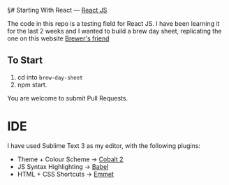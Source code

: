 §# Starting With React — [React JS](https://facebook.github.io/react/)

The code in this repo is a testing field for React JS. I have been learning it for the last 2 weeks and I 
wanted to build a brew day sheet, replicating the one on this website [Brewer's friend](http://www.brewersfriend.com/brewday-allgrain/)


## To Start

1. cd into `brew-day-sheet`
2. npm start.

You are welcome to submit Pull Requests.

# IDE

I have used Sublime Text 3 as my editor, with the following plugins:

* Theme + Colour Scheme → [Cobalt 2](https://packagecontrol.io/packages/Theme%20-%20Cobalt2)
* JS Syntax Highlighting → [Babel](https://packagecontrol.io/packages/Babel)
* HTML + CSS Shortcuts → [Emmet](https://packagecontrol.io/packages/Emmet)